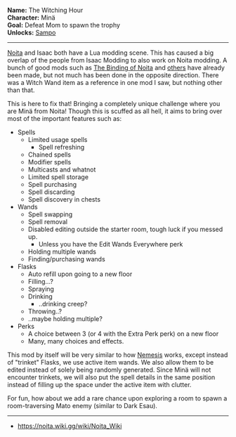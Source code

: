 **Name:** The Witching Hour
<br>
**Character:** Minä
<br>
**Goal:** Defeat Mom to spawn the trophy
<br>
**Unlocks:** [Sampo](/docs/items/active/shit/Sampo/idea.md)

---

[Noita](https://noitagame.com/) and Isaac both have a Lua modding scene.
This has caused a big overlap of the people from Isaac Modding to also work on Noita modding.
A bunch of good mods such as [The Binding of Noita](https://steamcommunity.com/sharedfiles/filedetails/?id=2149928755) and [others](https://steamcommunity.com/workshop/browse/?appid=881100&searchtext=isaac) have already been made, but not much has been done in the opposite direction.
There was a Witch Wand item as a reference in one mod I saw, but nothing other than that.

This is here to fix that!
Bringing a completely unique challenge where you are Minä from Noita!
Though this is scuffed as all hell, it aims to bring over most of the important features such as:

- Spells
  - Limited usage spells
    - Spell refreshing
  - Chained spells
  - Modifier spells
  - Multicasts and whatnot
  - Limited spell storage
  - Spell purchasing
  - Spell discarding
  - Spell discovery in chests
- Wands
  - Spell swapping
  - Spell removal
  - Disabled editing outside the starter room, tough luck if you messed up.
    - Unless you have the Edit Wands Everywhere perk
  - Holding multiple wands
  - Finding/purchasing wands
- Flasks
  - Auto refill upon going to a new floor
  - Filling...?
  - Spraying
  - Drinking
    - ..drinking creep?
  - Throwing..?
  - ..maybe holding multiple?
- Perks
  - A choice between 3 (or 4 with the Extra Perk perk) on a new floor
  - Many, many choices and effects.

This mod by itself will be very similar to how [Nemesis](https://steamcommunity.com/sharedfiles/filedetails/?id=2501339433) works, except instead of "trinket" Flasks, we use active item wands.
We also allow them to be edited instead of solely being randomly generated.
Since Minä will not encounter trinkets, we will also put the spell details in the same position instead of filling up the space under the active item with clutter.

For fun, how about we add a rare chance upon exploring a room to spawn a room-traversing Mato enemy (similar to Dark Esau).

---

- https://noita.wiki.gg/wiki/Noita_Wiki